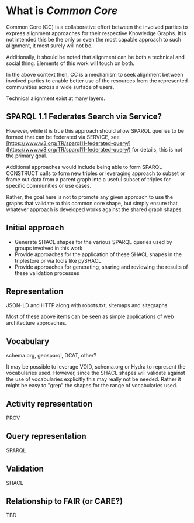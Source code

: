 # What is _Common Core_

Common Core (CC) is a collaborative effort between the involved parties to 
express  alignment approaches for their respective Knowledge Graphs.  It is not
intended this be the only or even the most capable approach to such alignment, 
it most surely will not be. 

Additionally, it should be noted that alignment can be both a technical and social 
thing.  Elements of this work will touch on both.  

In the above context then, CC is a mechanism to seek alignment between involved parties
to enable better use of the resources from the represented communities across
a wide surface of users.   

Technical alignment exist at many layers.


## SPARQL 1.1 Federates Search via Service?

However, while it is true this approach should allow SPARQL queries to be formed that 
can be federated via SERVICE, see [https://www.w3.org/TR/sparql11-federated-query/](https://www.w3.org/TR/sparql11-federated-query/)
for details, this is not the primary goal.  

Additional approaches would include being able to form SPARQL CONSTRUCT calls to form new 
triples or leveraging approach to subset or frame out data from a parent graph into 
a useful subset of triples for specific communities or use cases.  

Rather, the goal here is not to promote any given approach to use the graphs that validate 
to this common core shape, but simply ensure that whatever approach is developed works against the
shared graph shapes.

## Initial approach

* Generate SHACL shapes for the various SPARQL queries used by groups involved in this work
* Provide approaches for the application of these SHACL shapes in the triplestore or via tools like pySHACL
* Provide approaches for generating, sharing and reviewing the results of these validation processes



## Representation

JSON-LD and HTTP along with robots.txt, sitemaps and sitegraphs

Most of these above items can be seen as simple applications of web architecture approaches.


## Vocabulary

schema.org, geosparql, DCAT, other?   

It may be possible to leverage VOID, schema.org or Hydra to represent the vocabularies used.
However, since the SHACL shapes will validate against the use of vocabularies explicitly this may
really not be needed.   Rather it might be easy to "grep" the shapes for the range of vocabularies used. 

## Activity representation

PROV


## Query representation

SPARQL

## Validation 

SHACL

## Relationship to FAIR (or CARE?)

TBD
